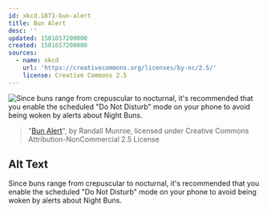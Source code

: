 ```yaml
---
id: xkcd.1871-bun-alert
title: Bun Alert
desc: ''
updated: 1501657200000
created: 1501657200000
sources:
  - name: xkcd
    url: 'https://creativecommons.org/licenses/by-nc/2.5/'
    license: Creative Commons 2.5
---
```

![Since buns range from crepuscular to nocturnal, it's recommended that you enable the scheduled "Do Not Disturb" mode on your phone to avoid being woken by alerts about Night Buns.](https://imgs.xkcd.com/comics/bun_alert.png)
> "[Bun Alert](https://xkcd.com/1871/)", by Randall Munroe, licensed under Creative Commons Attribution-NonCommercial 2.5 License

## Alt Text
Since buns range from crepuscular to nocturnal, it's recommended that you enable the scheduled "Do Not Disturb" mode on your phone to avoid being woken by alerts about Night Buns.
